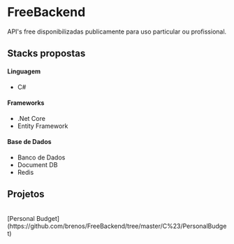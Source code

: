 # FreeBackend

API's free disponibilizadas publicamente para uso particular ou profissional.

## Stacks propostas

#### Linguagem
- C#

#### Frameworks
- .Net Core 
- Entity Framework

#### Base de Dados
- Banco de Dados
- Document DB
- Redis

## Projetos
<br/>
 [Personal Budget](https://github.com/brenos/FreeBackend/tree/master/C%23/PersonalBudget)
